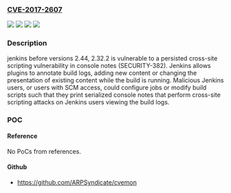 ### [CVE-2017-2607](https://cve.mitre.org/cgi-bin/cvename.cgi?name=CVE-2017-2607)
![](https://img.shields.io/static/v1?label=Product&message=jenkins&color=blue)
![](https://img.shields.io/static/v1?label=Version&message=jenkins%202.32.2%20&color=brightgreen)
![](https://img.shields.io/static/v1?label=Version&message=jenkins%202.44%20&color=brightgreen)
![](https://img.shields.io/static/v1?label=Vulnerability&message=CWE-79&color=brightgreen)

### Description

jenkins before versions 2.44, 2.32.2 is vulnerable to a persisted cross-site scripting vulnerability in console notes (SECURITY-382). Jenkins allows plugins to annotate build logs, adding new content or changing the presentation of existing content while the build is running. Malicious Jenkins users, or users with SCM access, could configure jobs or modify build scripts such that they print serialized console notes that perform cross-site scripting attacks on Jenkins users viewing the build logs.

### POC

#### Reference
No PoCs from references.

#### Github
- https://github.com/ARPSyndicate/cvemon

